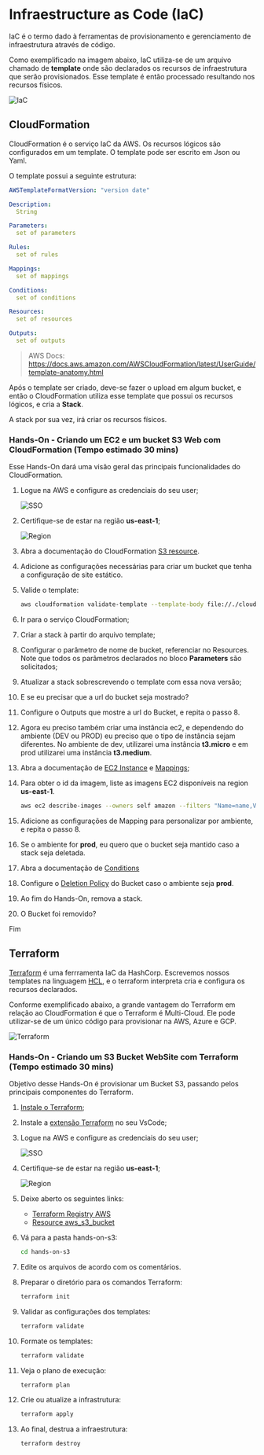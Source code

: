# Infraestructure as Code (IaC)

IaC é o termo dado à ferramentas de provisionamento e gerenciamento de infraestrutura através de código.

Como exemplificado na imagem abaixo, IaC utiliza-se de um arquivo chamado de **template** onde são declarados os recursos de infraestrutura que serão provisionados. Esse template é então processado resultando nos recursos físicos.

![](images/iac.png "IaC")


## CloudFormation

CloudFormation é o serviço IaC da AWS. Os recursos lógicos são configurados em um template. O template pode ser escrito em Json ou Yaml.

O template possui a seguinte estrutura:

```yaml
AWSTemplateFormatVersion: "version date"

Description:
  String

Parameters:
  set of parameters

Rules:
  set of rules

Mappings:
  set of mappings

Conditions:
  set of conditions

Resources:
  set of resources

Outputs:
  set of outputs
```
> AWS Docs: https://docs.aws.amazon.com/AWSCloudFormation/latest/UserGuide/template-anatomy.html

Após o template ser criado, deve-se fazer o upload em algum bucket, e então o CloudFormation utiliza esse template que possui os recursos lógicos, e cria a **Stack**.

A stack por sua vez, irá criar os recursos físicos.

### Hands-On - Criando um EC2 e um bucket S3 Web com CloudFormation (Tempo estimado 30 mins)

Esse Hands-On dará uma visão geral das principais funcionalidades do CloudFormation.

1. Logue na AWS e configure as credenciais do seu user;

    ![](images/sso.png "SSO")

1. Certifique-se de estar na região **us-east-1**;

    ![](images/conta-aws.png "Region")


1. Abra a documentação do CloudFormation [S3 resource](https://docs.aws.amazon.com/AWSCloudFormation/latest/UserGuide/aws-properties-s3-bucket.html).

2. Adicione as configurações necessárias para criar um bucket que tenha a configuração de site estático.

3. Valide o template:

    ```sh
    aws cloudformation validate-template --template-body file://./cloudformation/first-template.yaml
    ```

3. Ir para o serviço CloudFormation;

5. Criar a stack à partir do arquivo template;

7. Configurar o parâmetro de nome de bucket, referenciar no Resources. Note que todos os parâmetros declarados no bloco **Parameters** são solicitados;

8. Atualizar a stack sobrescrevendo o template com essa nova versão;

9. E se eu precisar que a url do bucket seja mostrado?

10. Configure o Outputs que mostre a url do Bucket, e repita o passo 8.

11. Agora eu preciso também criar uma instância ec2, e dependendo do ambiente (DEV ou PROD) eu preciso que o tipo de instância sejam diferentes. No ambiente de dev, utilizarei uma instância **t3.micro** e em prod utilizarei uma instância **t3.medium**.

12. Abra a documentação de [EC2 Instance](https://docs.aws.amazon.com/AWSCloudFormation/latest/UserGuide/aws-properties-ec2-instance.html) e [Mappings](https://docs.aws.amazon.com/AWSCloudFormation/latest/UserGuide/mappings-section-structure.html);

13. Para obter o id da imagem, liste as imagens EC2 disponíveis na region **us-east-1**.

    ```sh
    aws ec2 describe-images --owners self amazon --filters "Name=name,Values=amzn2-ami-kernel-5.10-hvm-2.0.20221103.3-x86_64-gp2"
    ```

14. Adicione as configurações de Mapping para personalizar por ambiente, e repita o passo 8.

15. Se o ambiente for **prod**, eu quero que o bucket seja mantido caso a stack seja deletada.

16. Abra a documentação de [Conditions](https://docs.aws.amazon.com/AWSCloudFormation/latest/UserGuide/conditions-section-structure.html)

16. Configure o [Deletion Policy](https://docs.aws.amazon.com/AWSCloudFormation/latest/UserGuide/aws-attribute-deletionpolicy.html) do Bucket caso o ambiente seja **prod**.

17. Ao fim do Hands-On, remova a stack.

18. O Bucket foi removido?

Fim

## Terraform

[Terraform](https://www.terraform.io/) é uma ferrramenta IaC da HashCorp. Escrevemos nossos templates na linguagem [HCL](https://developer.hashicorp.com/terraform/language/syntax/configuration), e o terraform interpreta cria e configura os recursos declarados.

Conforme exemplificado abaixo, a grande vantagem do Terraform em relação ao CloudFormation é que o Terraform é Multi-Cloud. Ele pode utilizar-se de um único código para provisionar na AWS, Azure e GCP.

  ![](images/terraform.png "Terraform")

### Hands-On - Criando um S3 Bucket WebSite com Terraform (Tempo estimado 30 mins)

Objetivo desse Hands-On é provisionar um Bucket S3, passando pelos principais componentes do Terraform.
1. [Instale o Terraform](https://developer.hashicorp.com/terraform/downloads);

1. Instale a [extensão Terraform](https://marketplace.visualstudio.com/items?itemName=HashiCorp.terraform) no seu VsCode;

1. Logue na AWS e configure as credenciais do seu user;

    ![](images/sso.png "SSO")

1. Certifique-se de estar na região **us-east-1**;

    ![](images/conta-aws.png "Region")

1. Deixe aberto os seguintes links:
    - [Terraform Registry AWS](https://registry.terraform.io/providers/hashicorp/aws/4.43.0)
    - [Resource aws_s3_bucket](https://registry.terraform.io/providers/hashicorp/aws/latest/docs/resources/s3_bucket)

1. Vá para a pasta hands-on-s3:
    ```sh
    cd hands-on-s3
    ```

1. Edite os arquivos de acordo com os comentários.

1. Preparar o diretório para os comandos Terraform:
    ```sh
    terraform init
    ```
1. Validar as configurações dos templates:
    ```sh
    terraform validate
    ```
1. Formate os templates:
    ```sh
    terraform validate
    ```
1. Veja o plano de execução:
    ```sh
    terraform plan
    ```
1. Crie ou atualize a infrastrutura:
    ```sh
    terraform apply
    ```
1. Ao final, destrua a infraestrutura:
    ```sh
    terraform destroy
    ```